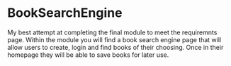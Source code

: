 # BookSearchEngine
My best attempt at completing the final module to meet the requiremnts page. Within the module you will find a book search engine page that will allow users to create, login and find books of their choosing. Once in their homepage they will be able to save books for later use. 
